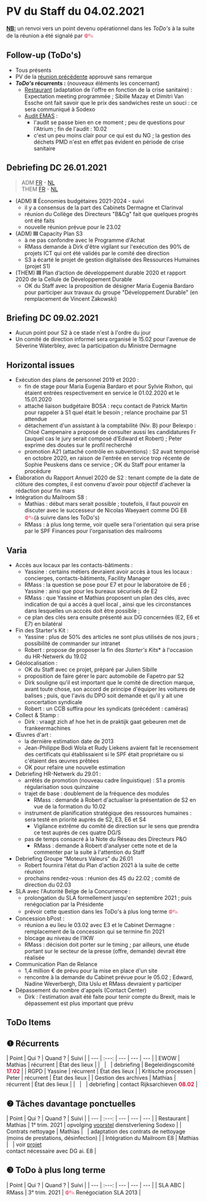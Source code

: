 <link rel="stylesheet" href="https://newdevprojects.github.io/S2/S2.css">
<link rel="stylesheet" href="S2.css">

# PV du Staff du 04.02.2021

<u><b>NB:</b></u> un renvoi vers un point devenu opérationnel dans les *ToDo's* à la suite de la réunion a été signalé par <font color="crimson" size="3px">&#10179;&#9998;</font>

## Follow-up (ToDo's)

* Tous présents
* PV de la [réunion précédente](https://newdevprojects.github.io/S2/Staff_20210121/20210121_Staff_PV.html) approuvé sans remarque
* <b>*ToDo's* récurrents :</b> (nouveaux éléments les concernant)  
    * <u>Restaurant</u> (adaptation de l'offre en fonction de la crise sanitaire) : Expectation meeting programmée ; Sibille Mazay et Dimitri Van Essche ont fait savoir que le prix des sandwiches reste un souci : ce sera communiqué à Sodexo
    * <u>Audit EMAS</u> :
        * l'audit se passe bien en ce moment ; peu de questions pour l'Atrium ; fin de l'audit : 10.02
        * c'est un peu moins clair pour ce qui est du NG ; la gestion des déchets PMD n'est en effet pas évident en période de crise sanitaire

## Debriefing DC 26.01.2021

> ADM [FR](https://newdevprojects.github.io/S2/Staff/20210126_Adm_FR.pdf) - [NL](https://newdevprojects.github.io/S2/Staff/20210126_Adm_NL.pdf)<br>THEM [FR](https://newdevprojects.github.io/S2/Staff/20210126_Them_FR.pdf) - [NL](https://newdevprojects.github.io/S2/Staff/20210126_Them_NL.pdf)

* (ADM) <b>II</b> &Eacute;conomies budgétaires 2021-2024 - suivi
    * il y a consensus de la part des Cabinets Dermagne et Clarinval
    * réunion du Collège des Directeurs "B&Cg" fait que quelques progrès ont été faits
    * nouvelle réunion prévue pour le 23.02
* (ADM) <b>III</b> Capacity Plan S3
    * à ne pas confondre avec le Programme d'Achat
    * RMass demande à Dirk d'être vigilant sur l'exécution des 90% de projets ICT qui ont été validés par le comité dee direction
    * S3 a écarté le projet de gestion digitalisée des Ressources Humaines (projet S1)
* (THEM) <b>III</b> Plan d’action de développement durable 2020 et rapport 2020 de la Cellule de Développement Durable
    * OK du Staff avec la proposition de désigner Maria Eugenia Bardaro pour participer aux travaux du groupe "Développement Durable" (en remplacement de Vincent Zakowski)

## Briefing DC 09.02.2021

* Aucun point pour S2 à ce stade n'est à l'ordre du jour
* Un comité de direction informel sera organisé le 15.02 pour l'avenue de Séverine Waterbley, avec la participation du Ministre Dermagne

## Horizontal issues

* Exécution des plans de personnel 2019 et 2020 :
    * fin de stage pour Maria Eugenia Bardaro et pour Sylvie Rixhon, qui étaient entrées respectivement en service le 01.02.2020 et le 15.01.2020
    * attaché liaison budgétaire BOSA : reçu contact de Patrick Martin pour rappeler à S1 quel était le besoin ; relance prochaine par S1 attendue
    * détachement d'un assistant à la comptabilité (Niv. B) pour Belexpo : Chloé Campenaire a proposé de consulter aussi les candidatures Fr (auquel cas le jury serait composé d'Edward et Robert) ; Peter exprime des doutes sur le profil recherché
    * promotion A21 (attaché contrôle en subventions) : S2 avait temporisé en octobre 2020, en raison de l'entrée en service trop récente de Sophie Peuskens dans ce service ; OK du Staff pour entamer la procédure
* &Eacute;laboration du Rapport Annuel 2020 de S2 : tenant compte de la date de clôture des comptes, il est convenu d'avoir pour objectif d'achever la rédaction pour fin mars
* Intégration du Mailroom S8 :
    * Mathias : début mars serait possible ; toutefois, il faut pouvoir en discuter avec le successeur de Nicolas Waeyaert comme DG E8 <font color="crimson" size="3px">&#10179;&#9998;</font>(à suivre dans les ToDo's)
    * RMass : à plus long terme, voir quelle sera l'orientation qui sera prise par le SPF Finances pour l'organisation des mailrooms

## Varia

* Accès aux locaux par les contacts-bâtiments :
    * Yassine : certains métiers devraient avoir accès à tous les locaux : concierges, contacts-bâtiments, Facility Manager
    * RMass : la question se pose pour E7 et pour le laboratoire de E6 ; Yassine : ainsi que pour les bureaux sécurisés de E2
    * RMass : que Yassine et Mathias proposent un plan des clés, avec indication de qui a accès à quel local , ainsi que les circonstances dans lesquelles un acccès doit être possible ;
    * ce plan des clés sera ensuite présenté aux DG concernées (E2, E6 et E7) en bilatéral
* Fin des Starter's Kit :
    * Yassine : plus de 50% des articles ne sont plus utilisés de nos jours ; possibilité de commander sur intranet
    * Robert : propose de proposer la fin des *Starter's Kits** à l'occasion du HR-Netwerk du 19.02
* Géolocalisation :
  * OK du Staff avec ce projet, préparé par Julien Sibille
  * proposition de faire gérer le parc automobile de Fapetro par S2
  * Dirk souligne qu'il est important que le comité de direction marque, avant toute chose, son accord de principe d'équiper les voitures de balises ; puis, que l'avis du DPO soit demandé et qu'il y ait une concertation syndicale
  * Robert : un CCB suffira pour les syndicats (précédent : caméras)
* Collect & Stamp :
    * Dirk : vraagt zich af hoe het in de praktijk gaat gebeuren met de frankeermachines
* &OElig;uvres d'art :
    * la dernière estimation date de 2013
    * Jean-Philippe Bodi Wola et Rudy Liekens avaient fait le recensement des certificats qui établissaient si le SPF était propriétaire ou si c'étaient des &oelig;uvres prêtées
    * OK pour refaire une nouvelle estimation
* Debriefing HR-Netwerk du 29.01 :
    * arrêtés de promotion (nouveau cadre linguistique) : S1 a promis régularisation sous quinzaine
    * trajet de base : doublement de la fréquence des modules
        * RMass : demande à Robert d'actualiser la présentation de S2 en vue de la formation du 10.02
    * instrument de planification stratégique des ressources humaines : sera testé en priorité auprès de S2, E3, E6 et S4
        *   Vigilance extrême du comité de direction sur le sens que prendra ce test auprès de ces quatre DG/S
    * pas de temps consacré à la Note du Réseau des Directeurs P&O
        * RMass : demande à Robert d'analyser cette note et de la commenter par la suite à l'attention du Staff
* Debriefing Groupe “Moteurs Valeurs” du 26.01
    * Robert fournira l'état du Plan d'action 2021 à la suite de cette réunion
    * prochains rendez-vous : réunion des 4S du 22.02 ; comité de direction du 02.03
* SLA avec l'Autorité Belge de la Concurrence :
    * prolongation du SLA formellement jusqu'en septembre 2021 ; puis renégociation par la Présidente
    * prévoir cette question dans les ToDo's à plus long terme <font color="crimson" size="3px">&#10179;&#9998;</font>
* Concession bPost :
    * réunion a eu lieu le 03.02 avec E3 et le Cabinet Dermagne : remplacement de la concession qui se termine fin 2021
    * blocage au niveau de l'IKW
    * RMass : décision doit porter sur le timing ; par ailleurs, une étude portant sur le secteur de la presse (offre, demande) devrait être réalisée
* Communication Plan de Relance
    * 1,4 million € de prévu pour la mise en place d'un site
    * rencontre à la demande du Cabinet prévue pour le 05.02 ; Edward, Nadine Weverbergh, Dita Uslu et RMass devraient y participer
* Dépassement du nombre d'appels (Contact Center)
    * Dirk : l'estimation avait été faite pour tenir compte du Brexit, mais le dépassement est plus important que prévu

## ToDo Items

## &#10102; Récurrents

| Point | Qui ? | Quand ? | Suivi |
| --- | :---: | --- | --- | --- |
| EWOW | Mathias | récurrent | &Eacute;tat des lieux |
| &nbsp; | &nbsp; | debriefing | Begeleidingscomité <font color="crimson"><b>17.02</b></font> |
| RGPD | Yassine | récurrent | &Eacute;tat des lieux |
| Kritische processen | Peter | récurrent | &Eacute;tat des lieux |
| Gestion des archives | Mathias | récurrent | &Eacute;tat des lieux |
| &nbsp; | &nbsp; | debriefing | contact Rijksarchieven <font color="crimson"><b>08.02</b></font> |

## &#10103; Tâches davantage ponctuelles

| Point | Qui ? | Quand ? | Suivi |
| --- | :---: | --- | --- | --- |
| Restaurant | Mathias | 1° trim. 2021 | opvolging [voorstel](https://newdevprojects.github.io/S2/Staff_20210107/20210107_Sodexo_aangepaste_werking.pdf) dienstverlening Sodexo |
| Contrats nettoyage | Mathias | &nbsp; | adaptation des contrats de nettoyage (moins de prestations, désinfection) |
| Intégration du Mailroom E8 | Mathias | &nbsp; | voir [projet](https://newdevprojects.github.io/S2/Staff_20210204/Nota_verzendingsdienst_E8.pdf)<br>contact nécessaire avec DG ai. E8 |

## &#10104; ToDo à plus long terme

| Point | Qui ? | Quand ? | Suivi |
| --- | :---: | --- | --- | --- |
| SLA ABC | RMass | 3° trim. 2021 | <font color="crimson" size="3px">&#10179;&#9998;</font> Renégociation SLA 2013 |

